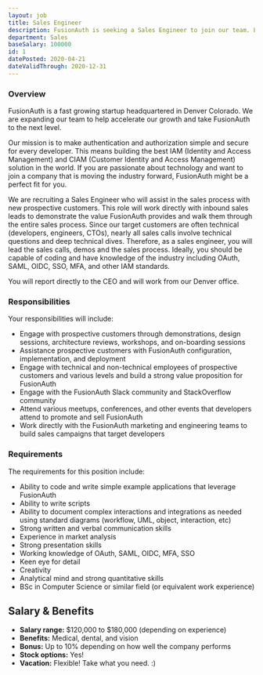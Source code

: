 ```yaml
---
layout: job
title: Sales Engineer
description: FusionAuth is seeking a Sales Engineer to join our team. Learn about this position and apply today.
department: Sales
baseSalary: 100000
id: 1
datePosted: 2020-04-21
dateValidThrough: 2020-12-31
---
```


### Overview

FusionAuth is a fast growing startup headquartered in Denver Colorado. We are expanding our team to help accelerate our growth and take FusionAuth to the next level.
 
Our mission is to make authentication and authorization simple and secure for every developer. This means building the best IAM (Identity and Access Management) and CIAM (Customer Identity and Access Management) solution in the world. If you are passionate about technology and want to join a company that is moving the industry forward, FusionAuth might be a perfect fit for you. 

We are recruiting a Sales Engineer who will assist in the sales process with new prospective customers. This role will work directly with inbound sales leads to demonstrate the value FusionAuth provides and walk them through the entire sales process. Since our target customers are often technical (developers, engineers, CTOs), nearly all sales calls involve technical questions and deep technical dives. Therefore, as a sales engineer, you will lead the sales calls, demos and the sales process. Ideally, you should be capable of coding and have knowledge of the industry including OAuth, SAML, OIDC, SSO, MFA, and other IAM standards. 

You will report directly to the CEO and will work from our Denver office.

### Responsibilities

Your responsibilities will include:

* Engage with prospective customers through demonstrations, design sessions, architecture reviews, workshops, and on-boarding sessions
* Assistance prospective customers with FusionAuth configuration, implementation, and deployment
* Engage with technical and non-technical employees of prospective customers and various levels and build a strong value proposition for FusionAuth
* Engage with the FusionAuth Slack community and StackOverflow community
* Attend various meetups, conferences, and other events that developers attend to promote and sell FusionAuth   
* Work directly with the FusionAuth marketing and engineering teams to build sales campaigns that target developers

### Requirements

The requirements for this position include:

* Ability to code and write simple example applications that leverage FusionAuth
* Ability to write scripts
* Ability to document complex interactions and integrations as needed using standard diagrams (workflow, UML, object, interaction, etc)
* Strong written and verbal communication skills
* Experience in market analysis
* Strong presentation skills
* Working knowledge of OAuth, SAML, OIDC, MFA, SSO
* Keen eye for detail
* Creativity
* Analytical mind and strong quantitative skills
* BSc in Computer Science or similar field (or equivalent work experience)

## Salary & Benefits

* **Salary range:** $120,000 to $180,000 (depending on experience)
* **Benefits:** Medical, dental, and vision
* **Bonus:** Up to 10% depending on how well the company performs
* **Stock options:** Yes!
* **Vacation:** Flexible! Take what you need. :)